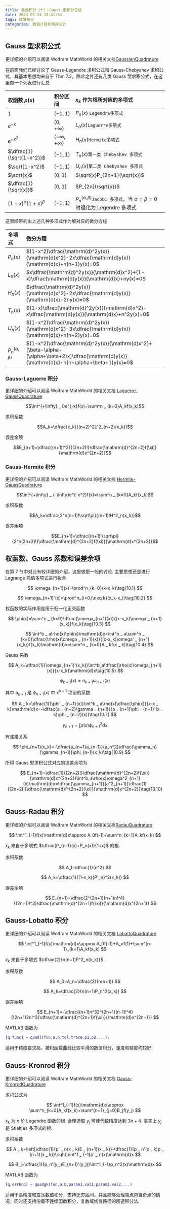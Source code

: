 ```yaml
---
title: 数值积分（十）：Gauss 型积分总结
date: 2024-09-24 18:41:54
tags: 数值积分
categories: 数值计算和程序设计
---
```

## Gauss 型求积公式

更详细的介绍可以阅读 Wolfram MathWorld 的相关文档[GaussianQuadrature](https://mathworld.wolfram.com/GaussianQuadrature.html)

在前面我们已经讨论了 Gauss-Legendre 求积公式和 Gauss-Chebyshev 求积公式，其基本思想均来自于 Thm 7.2，除此之外还有几类 Gauss 型求积公式，在这里做一个列表进行汇总

|权函数 $\rho(x)$|积分区间|$x_k$ 作为根所对应的多项式|
|:---|:---|:---|
|$1$|$(-1,1)$|$P_n(x)$ `Legendre多项式`|
|$e^{-x}$|$(0,+\infty)$|$L_n(x)$`Laguerre多项式`|
|$e^{-x^2}$|$(-\infty,+\infty)$|$H_n(x)$`Hermite多项式`|
|$\dfrac{1}{\sqrt{1-x^2}}$|$(-1,1)$|$T_n(x)$`第一类 Chebyshev 多项式`|
|$\sqrt{1-x^2}$|$(-1,1)$|$U_n(x)$`第二类 Chebyshev 多项式`|
|$\sqrt{x}$|$(0,1)$|$\sqrt{x}P_{2n+1}(\sqrt{x})$|
|$\dfrac{1}{\sqrt{x}}$|$(0,1)$|$P_{2n}(\sqrt{x})$|
|$(1-x)^\alpha(1+x)^\beta$|$(-1,1)$|$P_n^{(\alpha,\beta)}$`Jacobi 多项式`，当 $\alpha=\beta=0$ 时退化为 Legendre 多项式|

这里顺带列出上述几种多项式作为解对应的微分方程

|多项式|微分方程|
|:---|:---|
|$P_n(x)$|$(1-x^2)\dfrac{\mathrm{d}^2y(x)}{\mathrm{d}x^2}-2x\dfrac{\mathrm{d}y(x)}{\mathrm{d}x}+n(n+1)y(x)=0$|
|$L_n(x)$|$x\dfrac{\mathrm{d}^2y(x)}{\mathrm{d}x^2}+(1-x)\dfrac{\mathrm{d}y(x)}{\mathrm{d}x}+ny(x)=0$|
|$H_n(x)$|$\dfrac{\mathrm{d}^2y(x)}{\mathrm{d}x^2}-2x\dfrac{\mathrm{d}y(x)}{\mathrm{d}x}+2ny(x)=0$|
|$T_n(x)$|$(1-x)\dfrac{\mathrm{d}^2y(x)}{\mathrm{d}x^2}-x\dfrac{\mathrm{d}y(x)}{\mathrm{d}x}+n^2y(x)=0$|
|$U_n(x)$|$(1-x^2)\dfrac{\mathrm{d}^2y(x)}{\mathrm{d}x^2}-3x\dfrac{\mathrm{d}y(x)}{\mathrm{d}x}+n(n+2)y(x)=0$|
|$P_n^{(\alpha,\beta)}$|$(1-x^2)\dfrac{\mathrm{d}^2y(x)}{\mathrm{d}x^2}+[\beta-\alpha-(\alpha+\beta+2)x]\dfrac{\mathrm{d}y(x)}{\mathrm{d}x}+n(n+\alpha+\beta+1)y(x)=0$|

### Gauss-Laguerre 积分

更详细的介绍可以阅读 Wolfram MathWorld 的相关文档 [Laguerre-GaussQuadrature](https://mathworld.wolfram.com/Laguerre-GaussQuadrature.html)

$$\int^{+\infty} _ 0e^{-x}f(x)=\sum^n _ {k=0}A_kf(x_k)$$

求积系数

$$A_k=\dfrac{x_k}{(n+2)^2L^2_{n+2}(x_k)}$$

误差余项

$$E_{n+1}=\dfrac{(n+1)!^2}{(2n+2)!}\dfrac{\mathrm{d}^{2n+2}f(\xi)}{\mathrm{d}x^{2n+2}}$$

### Gauss-Hermite 积分

更详细的介绍可以阅读 Wolfram MathWorld 的相关文档 [Hermite-GaussQuadrature](https://mathworld.wolfram.com/Hermite-GaussQuadrature.html)

$$\int^{+\infty} _ {-\infty}e^{-x^2}f(x)=\sum^n _ {k=0}A_kf(x_k)$$

求积系数

$$A_k=\dfrac{2^n(n+1)!\sqrt\pi}{(n+1)!H^2_n(x_k)}$$

误差余项

$$E_{n+1}=\dfrac{(n+1)!\sqrt\pi}{2^n(2n+2)!}\dfrac{\mathrm{d}^{2n+2}f(\xi)}{\mathrm{d}x^{2n+2}}$$

## 权函数、Gauss 系数和误差余项

在第 7 节中对此有较详细的介绍，这里做更一般的讨论. 主要思想还是进行 Lagrange 插值多项式进行拟合

$$
\omega_{n+1}(x)=\prod^n_{k=0}(x-x_k)\tag{10.1}
$$

$$
\omega_{n+1}'(x)=\prod^n_{i=0,i\neq k}(x_k-x_i)\tag{10.2}
$$

权函数的实际作用是用于归一化正交函数

$$
\phi(x)=\sum^n _ {k=0}\dfrac{\omega_{n+1}(x)}{(x-x_k)\omega'_ {n+1}(x_k)}f(x_k)\tag{10.3}
$$

$$
\int^b _ a\rho(x)\phi(x)\mathrm{d}x=\int^b _ a\sum^n _ {k=0}\dfrac{\rho(x)\omega _ {n+1}(x)}{(x-x_k)\omega' _ {n+1}(x_k)}f(x_k)\mathrm{d}x=\sum^n _ {k=0}A _ kf(x _ k)\tag{10.4}
$$

Gauss 系数

$$
A_k=\dfrac{1}{\omega_{n+1}'(x_k)}\int^b_a\dfrac{\rho(x)\omega_{n+1}(x)}{x-x_k}\mathrm{d}x\tag{10.5}
$$

$$
\phi_{k+1}(x)=a_{k+1}\omega_{n+1}(x)\tag{10.6}
$$

其中 $a_{k+1}$ 是 $\phi_{n+1}(x)$ 中 $x^{n+1}$ 项前的系数

$$
A _ k=\dfrac{1}{\phi' _ {n+1}(x)}\int^b _ a\rho(x)\dfrac{\phi(x)}{x-x _ k}\mathrm{d}x=-\dfrac{a _ {n+2}\gamma _ {n+1}}{a _ {n+1}\phi _ {n+1}'(x _ k)\phi _ {n+2}(x)}\tag{10.7}
$$

$$
\gamma_{n+1}=\int\rho(x)\phi^2_{n+1}\mathrm{d}x\tag{10.8}
$$

有递推关系

$$
\phi_{n+1}(x_k)=-\dfrac{a_{n+1}a_{n-1}}{a_n^2}\dfrac{\gamma_n}{\gamma_{n-1}}\phi_{n-1}(x_k)\tag{10.9}
$$

所得 Gauss 型求积公式对应的误差余项为

$$
E_{n+1}=\dfrac{1}{(2n+2)!}\dfrac{\mathrm{d}^{2n+2}f(\xi)}{\mathrm{d}x^{2n+2}}\int^b_a\rho(x)\omega^2_{n+1}(x)\mathrm{d}x=\dfrac{\gamma_{n+1}}{a^2_{n+1}}\dfrac{1}{(2n+2)!}\dfrac{\mathrm{d}f^{2n+2}(\xi)}{\mathrm{d}x^{2n+2}}\tag{10.10}
$$

## Gauss-Radau 积分

更详细的介绍可以阅读 Wolfram MathWorld 的相关文档[RadauQuadrature](https://mathworld.wolfram.com/RadauQuadrature.html)

$$
\int^1_{-1}f(x)\mathrm{d}x\approx A_0f(-1)+\sum^n_{k=1}A_kf(x_k)
$$

$x_k$ 来自于多项式 $\dfrac{P_{n-1}(x)+P_n(x)}{1+x}$ 的根.

求积系数

$$
A_1=\dfrac{1}{n^2}
$$

$$
A_k=\dfrac{1}{(1-x_k){P'_n}^2(x_k)}
$$

误差余项

$$
E_{n+1}=\dfrac{2^{2n+1}(n+1)n!^4}{(2n+1)!^3}\dfrac{\mathrm{d}^{2n+1}f(\xi)}{\mathrm{d}x^{2n+1}}
$$

## Gauss-Lobatto 积分

更详细的介绍可以阅读 Wolfram MathWorld 的相关文档 [LobattoQuadrature](https://mathworld.wolfram.com/LobattoQuadrature.html)

$$
\int^1_{-1}f(x)\mathrm{d}x\approx A_0f(-1)+A_nf(1)+\sum^{n-1}_{k=1}A_kf(x_k)
$$

$x_k$ 来自于多项式 $\dfrac{2}{n(n+1)P^2_n(x_k)}$ .

求积系数

$$
A_0=A_n=\dfrac{2}{n(n+1)}
$$

$$
A_k=\dfrac{2}{n(n+1)P_n^2(x_k)}
$$

误差余项

$$
E_{n+1}=-\dfrac{(n+1)n^32^{2n+1}(n-1)!^4}{(2n+1)2n!^3}\dfrac{\mathrm{d}^{2n+1}f(\xi)}{\mathrm{d}x^{2n+1}}
$$

MATLAB 函数为

```matlab
[q,func] = quadl(fun,a,b,tol,trace,p1,p2,...);
```

适用于精度要求高，被积函数曲线比较平滑的数值积分，速度和精度均较好.

## Gauss-Kronrod 积分

更详细的介绍可以阅读 Wolfram MathWorld 的相关文档 [Gauss-KronrodQuadrature](https://mathworld.wolfram.com/Gauss-KronrodQuadrature.html)

求积公式为

$$
\int^1_{-1}f(x)\mathrm{d}x\approx \sum^n_{k=0}A_kf(x_k)+\sum^{n+1}_{j=0}B_jf(y_j)
$$

$x_k$ 为 $n$ 阶 Legendre 函数的根. 合理选取 $y_j$ 可使代数精度达到 $3n+4$. 事实上 $y_j$ 是 Stieltjes 多项式的根.

求积系数

$$
A _ k=\left[\dfrac{1}{p'  _ n(x _ k)E _ {n+1}(x _ k)}-\dfrac{1}{p _ n'(x _ k)p _ {n+1}(x _ k)}\right]\int^1 _ {-1}p' _ n(x)\mathrm{d}x
$$

$$
B_j=\dfrac{1}{p_n'(y_j)E_{n+1}'(y_j)}\int^1_{-1}p_n^2(x)\mathrm{d}x
$$

MATLAB 函数为

```matlab
[q,errbnd] = quadgk(fun,a,b,param1,val1,param2,val2,...)
```

适用于高精度和震荡数值积分，支持无穷区间，并且能够处理端点包含奇点的情况，同时还支持沿着不连续函数积分，复数域线性路径的围道积分法.
